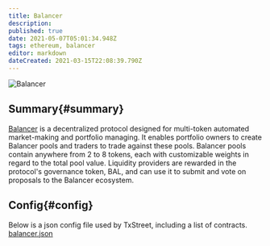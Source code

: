 ```yaml
---
title: Balancer
description:
published: true
date: 2021-05-07T05:01:34.948Z
tags: ethereum, balancer
editor: markdown
dateCreated: 2021-03-15T22:08:39.790Z
---
```


![Balancer](https://txstreet.com/static/img/singles/house_logos/balancer.png)

## Summary{#summary}

[Balancer](https://balancer.finance/) is a decentralized protocol designed for multi-token automated market-making and portfolio managing. It enables portfolio owners to create Balancer pools and traders to trade against these pools. Balancer pools contain anywhere from 2 to 8 tokens, each with customizable weights in regard to the total pool value. Liquidity providers are rewarded in the protocol's governance token, BAL, and can use it to submit and vote on proposals to the Balancer ecosystem.

## Config{#config}

Below is a json config file used by TxStreet, including a list of contracts. [balancer.json](/ethereum/houses/balancer.json)